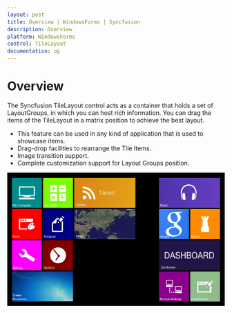 ```yaml
---
layout: post
title: Overview | WindowsForms | Syncfusion
description: Overview
platform: WindowsForms
control: TileLayout 
documentation: ug
---
```


# Overview

The Syncfusion TileLayout control acts as a container that holds a set of LayoutGroups, in which you can host rich information.
You can drag the items of the TileLayout in a matrix position to achieve the best layout. 

* This feature can be used in any kind of application that is used to showcase items.
* Drag-drop facilities to rearrange the Tile Items.
* Image transition support.
* Complete customization support for Layout Groups position.

![](Overview_images/Overviewimg1.png)


